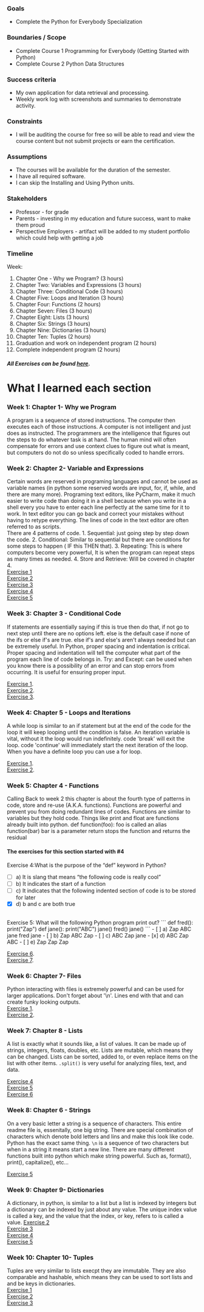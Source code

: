 
### Goals

-   Complete the Python for Everybody Specialization

### Boundaries / Scope

-   Complete Course 1 Programming for Everybody (Getting Started with Python)
-   Complete Course 2 Python Data Structures

### Success criteria

-   My own application for data retrieval and processing.
-   Weekly work log with screenshots and summaries to demonstrate activity.

### Constraints

-   I will be auditing the course for free so will be able to read and view the course content but not submit projects or earn the certification.

### Assumptions

-   The courses will be available for the duration of the semester.
-   I have all required software.
-   I can skip the Installing and Using Python units.

### Stakeholders

-   Professor - for grade
-   Parents - investing in my education and future success, want to make them proud
-   Perspective Employers - artifact will be added to my student portfolio which could help with getting a job

### Timeline

Week:

1.  Chapter One - Why we Program? (3 hours)
2.  Chapter Two: Variables and Expressions (3 hours)
3.  Chapter Three: Conditional Code (3 hours)
4.  Chapter Five: Loops and Iteration (3 hours)
5.  Chapter Four: Functions (2 hours)
6.  Chapter Seven: Files (3 hours)
7.  Chapter Eight: Lists (3 hours)
8.  Chapter Six: Strings (3 hours)
9.  Chapter Nine: Dictionaries (3 hours)
10.  Chapter Ten: Tuples (2 hours)
11.  Graduation and work on independent program (2 hours)
12.  Complete independent program (2 hours)

##### All Exercises can be found [here](https://www.py4e.com/book).

# What I learned each section

### Week 1: Chapter 1- Why we Program
A program is a sequence of stored instructions. The computer then executes each of those instructions. A computer is not intelligent and just does as instructed. The programmers are the intelligence that figures out the steps to do whatever task is at hand. The human mind will often compensate for errors and use context clues to figure out what is meant, but computers do not do so unless specifically coded to handle errors.<br/>

### Week 2: Chapter 2- Variable and Expressions
Certain words are reserved in programing languages and cannot be used as variable names (in python some reserved words are input, for, if, while, and there are many more). Programing text editors, like PyCharm, make it much easier to write code than doing it in a shell because when you write in a shell every you have to enter each line perfectly at the same time for it to work. In text editor you can go back and correct your mistakes without having to retype everything. The lines of code in the text editor are often referred to as scripts.
<br/>
There are 4 patterns of code. 1. Sequential: just going step by step down the code. 2. Conditional: Similar to sequential but there are conditions for some steps to happen ( IF this THEN that). 3. Repeating: This is where computers become very powerful, It is when the program can repeat steps as many times as needed. 4. Store and Retrieve: Will be covered in chapter 4. <br/>
[Exercise 1](https://github.com/rpsmith77/PythonForEverybody/blob/master/Exercise1.py)<br/>
[Exercise 2](https://github.com/rpsmith77/PythonForEverybody/blob/master/Exercise2.py)<br/>
[Exercise 3](https://github.com/rpsmith77/PythonForEverybody/blob/master/Exercise3.py)<br/>
[Exercise 4](https://github.com/rpsmith77/PythonForEverybody/blob/master/Exercise4.py)<br/>
[Exercise 5](https://github.com/rpsmith77/PythonForEverybody/blob/master/Exercise5.py)<br/>

### Week 3: Chapter 3 - Conditional Code 
If statements are essentially saying if this is true then do that, if not go to next step until there are no options left. else is the default case if none of the ifs or else if's are true. else if's and else's aren't always needed but can be extremely useful.
In Python, proper spacing and indentation is critical. Proper spacing and indentation will tell the computer what part of the program each line of code belongs in. Try: and Except: can be used when you know there is a possibility of an error and can stop errors from occurring. It is useful for ensuring proper input. <br/>

[Exercise 1](https://github.com/rpsmith77/PythonForEverybody/blob/master/CH3_Exercise1.py). <br/>
[Exercise 2](https://github.com/rpsmith77/PythonForEverybody/blob/master/CH3_Exercise2.py).<br/>
[Exercise 3](https://github.com/rpsmith77/PythonForEverybody/blob/master/CH3_Exercise3.py).<br/>

### Week 4: Chapter 5 - Loops and Iterations
A while loop is similar to an if statement but at the end of the code for the loop it will keep looping until the condition is false. An iteration variable is vital, without it the loop would run indefinitely. code 'break' will exit the loop. code 'continue' will immediately start the next iteration of the loop. When you have a definite loop you can use a for loop.<br/>


[Exercise 1](https://github.com/rpsmith77/PythonForEverybody/blob/master/CH5_Exercise1.py).<br/>
[Exercise 2](https://github.com/rpsmith77/PythonForEverybody/blob/master/CH5_Exercise2.py).<br/>

### Week 5: Chapter 4 - Functions
Calling Back to week 2 this chapter is about the fourth type of patterns in code, store and re-use (A.K.A. functions). Functions are powerful and prevent you from doing redundant lines of codes. Functions are similar to variables but they hold code. Things like print and float are functions already built into python. 
def function(foo): foo is called an alias
function(bar)  bar is a parameter
return stops the function and returns the residual

#### The exercises for this section started with #4

Exercise 4:What is the purpose of the “def” keyword in Python?
 - [ ] a) It is slang that means “the following code is really cool”
 - [ ] b) It indicates the start of a function
 - [ ] c) It indicates that the following indented section of code is to
       be stored for later
 - [x] d) b and c are both true
 <br/>
Exercise 5: What will the following Python program print out?
```  
    def fred():
        print("Zap") 
    def jane(): 
	    print("ABC")
    jane() 
    fred() 
    jane()
``` 
 - [ ] a) Zap ABC jane fred jane
 - [ ] b) Zap ABC Zap
 - [ ] c) ABC Zap jane
 - [x] d) ABC Zap ABC
 - [ ] e) Zap Zap Zap
 
[Exercise 6](https://github.com/rpsmith77/PythonForEverybody/blob/master/CH4_Exercise%206.py).<br/>
[Exercise 7](https://github.com/rpsmith77/PythonForEverybody/blob/master/CH4_Exercise%207.py).<br/>

### Week 6: Chapter 7- Files
Python interacting with files is extremely powerful and can be used for larger applications. Don't forget about '\n'. Lines end with that and can create funky looking outputs. 
<br/>
[Exercise 1](https://github.com/rpsmith77/PythonForEverybody/blob/master/CH7_Exercise1.py).<br/>
[Exercise 2](https://github.com/rpsmith77/PythonForEverybody/blob/master/CH7_Exercise2.py).<br/>

### Week 7: Chapter 8 - Lists

A list is exactly what it sounds like, a list of values. It can be made up of strings, integers, floats, doubles, etc. Lists are mutable, which means they can be changed. Lists can be sorted, added to, or even replace items on the list with other items. `.split()` is very useful for analyzing files, text, and data.<br/>

[Exercise 4](https://github.com/rpsmith77/PythonForEverybody/blob/master/CH8_Exercise4.py)<br/>
[Exercise 5](https://github.com/rpsmith77/PythonForEverybody/blob/master/CH8_Exercise5.py)<br/>
[Exercise 6](https://github.com/rpsmith77/PythonForEverybody/blob/master/CH8_Exercise6.py)<br/>
### Week 8: Chapter 6 - Strings
On a very basic letter a string is a sequence of characters. This entire readme file is, essenitally, one big string. There are special combination of characters which denote bold letters and lins and make this look like code. Python has the exact same thing. `\n` is a sequence of two characters but when in a string it means start a new line. There are many different functions built into python which make string powerful. Such as, format(), print(), capitalize(), etc...<br/>

[Exercise 5](https://github.com/rpsmith77/PythonForEverybody/blob/master/CH6_Exercise5.py)

### Week 9: Chapter 9- Dictionaries
A dictionary, in python, is similar to a list but a list is indexed by integers but a dictionary can be indexed by just about any value. The unique index value is called a key, and the value that the index, or key, refers to is called a value. 
[Exercise 2](https://github.com/rpsmith77/PythonForEverybody/blob/master/CH9_Exercise2.py)<br/>[Exercise 3](https://github.com/rpsmith77/PythonForEverybody/blob/master/CH9_Exercise3.py)<br/>[Exercise 4](https://github.com/rpsmith77/PythonForEverybody/blob/master/CH9_Exercise4.py)<br/>[Exercise 5](https://github.com/rpsmith77/PythonForEverybody/blob/master/CH9_Exercise5.py)<br/>
### Week 10: Chapter 10- Tuples
Tuples are very similar to lists execpt they are immutable. They are also comparable and hashable, which means they can be used to sort lists and and be keys in dictionaries.<br/>
[Exercise 1](https://github.com/rpsmith77/PythonForEverybody/blob/master/CH10_Exercise1.py)<br/>
[Exercise 2](https://github.com/rpsmith77/PythonForEverybody/blob/master/CH10_Exercise2.py)<br/>
[Exercise 3](https://github.com/rpsmith77/PythonForEverybody/blob/master/CH10_Exercise1=3.py)<br/>
